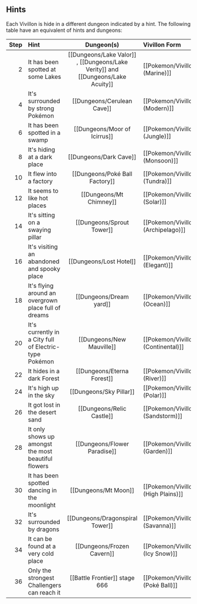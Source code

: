 ## Hints

Each Vivillon is hide in a different dungeon indicated by a hint. The following table have an equivalent of hints and dungeons:

Step | Hint | Dungeon(s) | Vivillon Form
---: | :--- | :---: | :---
2 | It has been spotted at some Lakes | [[Dungeons/Lake Valor]] , [[Dungeons/Lake Verity]]  and [[Dungeons/Lake Acuity]] |[[Pokemon/Vivillon (Marine)]]
4 | It's surrounded by strong Pokémon | [[Dungeons/Cerulean Cave]] | [[Pokemon/Vivillon (Modern)]]
6 | It has been spotted in a swamp | [[Dungeons/Moor of Icirrus]] | [[Pokemon/Vivillon (Jungle)]]
8 | It's hiding at a dark place | [[Dungeons/Dark Cave]] | [[Pokemon/Vivillon (Monsoon)]]
10 | It flew into a factory | [[Dungeons/Poké Ball Factory]] | [[Pokemon/Vivillon (Tundra)]]
12 | It seems to like hot places | [[Dungeons/Mt Chimney]] | [[Pokemon/Vivillon (Solar)]]
14 | It's sitting on a swaying pillar | [[Dungeons/Sprout Tower]] | [[Pokemon/Vivillon (Archipelago)]]
16 | It's visiting an abandoned and spooky place | [[Dungeons/Lost Hotel]] | [[Pokemon/Vivillon (Elegant)]]
18 | It's flying around an overgrown place full of dreams | [[Dungeons/Dream yard]] | [[Pokemon/Vivillon (Ocean)]]
20 |It's currently in a City full of Electric-type Pokémon | [[Dungeons/New Mauville]] | [[Pokemon/Vivillon (Continental)]]
22 | It hides in a dark Forest | [[Dungeons/Eterna Forest]] | [[Pokemon/Vivillon (River)]]
24 | It's high up in the sky | [[Dungeons/Sky Pillar]] | [[Pokemon/Vivillon (Polar)]]
26 | It got lost in the desert sand | [[Dungeons/Relic Castle]] | [[Pokemon/Vivillon (Sandstorm)]]
28 | It only shows up amongst the most beautiful flowers | [[Dungeons/Flower Paradise]] | [[Pokemon/Vivillon (Garden)]]
30 | It has been spotted dancing in the moonlight | [[Dungeons/Mt Moon]] | [[Pokemon/Vivillon (High Plains)]]
32 | It's surrounded by dragons | [[Dungeons/Dragonspiral Tower]] | [[Pokemon/Vivillon (Savanna)]]
34 | It can be found at a very cold place | [[Dungeons/Frozen Cavern]] | [[Pokemon/Vivillon (Icy Snow)]]
36 | Only the strongest Challengers can reach it | [[Battle Frontier]] stage 666 | [[Pokemon/Vivillon (Poké Ball)]]